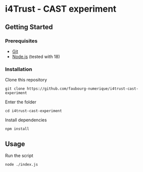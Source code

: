 # i4Trust - CAST experiment

## Getting Started

### Prerequisites

- [Git](https://git-scm.com/)
- [Node.js](https://nodejs.org/en/) (tested with 18)

### Installation

Clone this repository

```
git clone https://github.com/faubourg-numerique/i4trust-cast-experiment
```

Enter the folder

```
cd i4trust-cast-experiment
```

Install dependencies

```
npm install
```

## Usage

Run the script

```
node ./index.js
```

